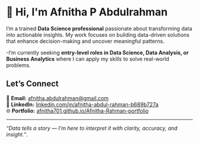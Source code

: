 # 👋 Hi, I'm Afnitha P Abdulrahman  

I’m a trained **Data Science professional** passionate about transforming data into actionable insights. My work focuses on building data-driven solutions that enhance decision-making and uncover meaningful patterns.  
  
-I’m currently seeking **entry-level roles in Data Science, Data Analysis, or Business Analytics** where I can apply my skills to solve real-world problems.  

## Let’s Connect  
📧 **Email:** [afnitha.abdulrahman@gmail.com](mailto:afnitha.abdulrahman@gmail.com)  
🔗 **LinkedIn:** [linkedin.com/in/afnitha-abdul-rahman-b689b727a](https://www.linkedin.com/in/afnitha-abdul-rahman-b689b727a)  
🌐 **Portfolio:** [afnitha701.github.io/Afnitha-Rahman-portfolio](https://afnitha701.github.io/Afnitha-Rahman-portfolio/)  

---

 _“Data tells a story — I’m here to interpret it with clarity, accuracy, and insight.”_.



